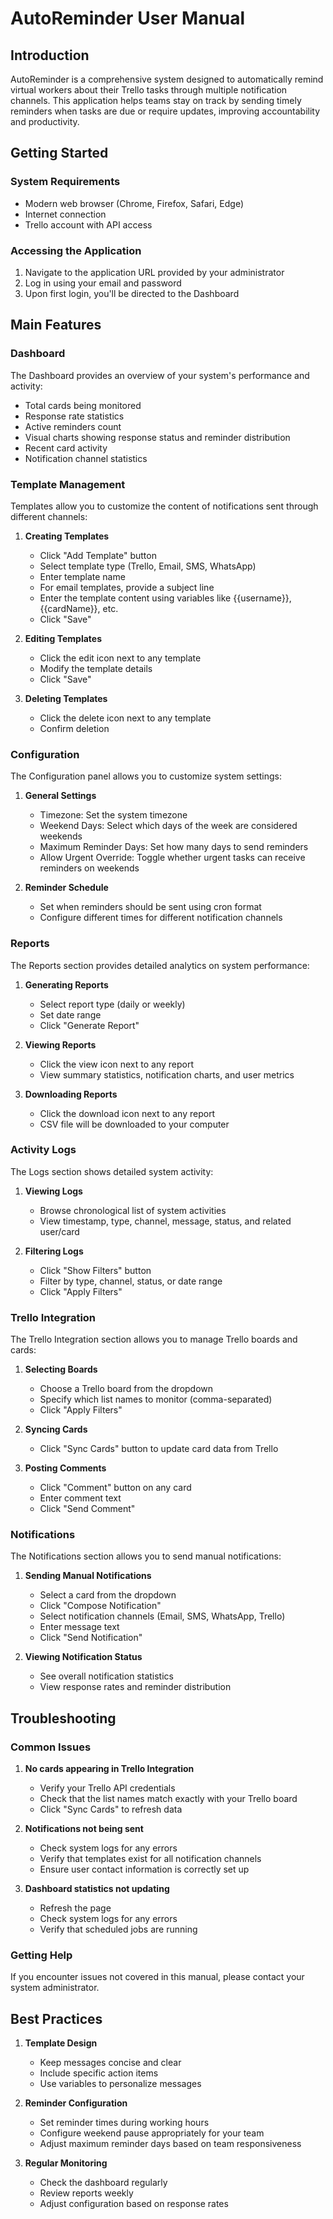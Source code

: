 # AutoReminder User Manual

## Introduction

AutoReminder is a comprehensive system designed to automatically remind virtual workers about their Trello tasks through multiple notification channels. This application helps teams stay on track by sending timely reminders when tasks are due or require updates, improving accountability and productivity.

## Getting Started

### System Requirements
- Modern web browser (Chrome, Firefox, Safari, Edge)
- Internet connection
- Trello account with API access

### Accessing the Application
1. Navigate to the application URL provided by your administrator
2. Log in using your email and password
3. Upon first login, you'll be directed to the Dashboard

## Main Features

### Dashboard
The Dashboard provides an overview of your system's performance and activity:
- Total cards being monitored
- Response rate statistics
- Active reminders count
- Visual charts showing response status and reminder distribution
- Recent card activity
- Notification channel statistics

### Template Management
Templates allow you to customize the content of notifications sent through different channels:

1. **Creating Templates**
   - Click "Add Template" button
   - Select template type (Trello, Email, SMS, WhatsApp)
   - Enter template name
   - For email templates, provide a subject line
   - Enter the template content using variables like {{username}}, {{cardName}}, etc.
   - Click "Save"

2. **Editing Templates**
   - Click the edit icon next to any template
   - Modify the template details
   - Click "Save"

3. **Deleting Templates**
   - Click the delete icon next to any template
   - Confirm deletion

### Configuration
The Configuration panel allows you to customize system settings:

1. **General Settings**
   - Timezone: Set the system timezone
   - Weekend Days: Select which days of the week are considered weekends
   - Maximum Reminder Days: Set how many days to send reminders
   - Allow Urgent Override: Toggle whether urgent tasks can receive reminders on weekends

2. **Reminder Schedule**
   - Set when reminders should be sent using cron format
   - Configure different times for different notification channels

### Reports
The Reports section provides detailed analytics on system performance:

1. **Generating Reports**
   - Select report type (daily or weekly)
   - Set date range
   - Click "Generate Report"

2. **Viewing Reports**
   - Click the view icon next to any report
   - View summary statistics, notification charts, and user metrics

3. **Downloading Reports**
   - Click the download icon next to any report
   - CSV file will be downloaded to your computer

### Activity Logs
The Logs section shows detailed system activity:

1. **Viewing Logs**
   - Browse chronological list of system activities
   - View timestamp, type, channel, message, status, and related user/card

2. **Filtering Logs**
   - Click "Show Filters" button
   - Filter by type, channel, status, or date range
   - Click "Apply Filters"

### Trello Integration
The Trello Integration section allows you to manage Trello boards and cards:

1. **Selecting Boards**
   - Choose a Trello board from the dropdown
   - Specify which list names to monitor (comma-separated)
   - Click "Apply Filters"

2. **Syncing Cards**
   - Click "Sync Cards" button to update card data from Trello

3. **Posting Comments**
   - Click "Comment" button on any card
   - Enter comment text
   - Click "Send Comment"

### Notifications
The Notifications section allows you to send manual notifications:

1. **Sending Manual Notifications**
   - Select a card from the dropdown
   - Click "Compose Notification"
   - Select notification channels (Email, SMS, WhatsApp, Trello)
   - Enter message text
   - Click "Send Notification"

2. **Viewing Notification Status**
   - See overall notification statistics
   - View response rates and reminder distribution

## Troubleshooting

### Common Issues

1. **No cards appearing in Trello Integration**
   - Verify your Trello API credentials
   - Check that the list names match exactly with your Trello board
   - Click "Sync Cards" to refresh data

2. **Notifications not being sent**
   - Check system logs for any errors
   - Verify that templates exist for all notification channels
   - Ensure user contact information is correctly set up

3. **Dashboard statistics not updating**
   - Refresh the page
   - Check system logs for any errors
   - Verify that scheduled jobs are running

### Getting Help
If you encounter issues not covered in this manual, please contact your system administrator.

## Best Practices

1. **Template Design**
   - Keep messages concise and clear
   - Include specific action items
   - Use variables to personalize messages

2. **Reminder Configuration**
   - Set reminder times during working hours
   - Configure weekend pause appropriately for your team
   - Adjust maximum reminder days based on team responsiveness

3. **Regular Monitoring**
   - Check the dashboard regularly
   - Review reports weekly
   - Adjust configuration based on response rates
